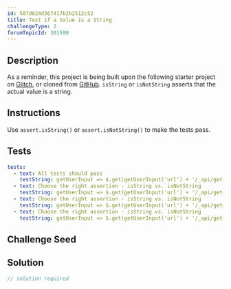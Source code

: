 ```yaml
---
id: 587d824d367417b2b2512c52
title: Test if a Value is a String
challengeType: 2
forumTopicId: 301599
---
```


## Description
<section id='description'>
As a reminder, this project is being built upon the following starter project on <a href='https://glitch.com/edit/#!/remix/clone-from-repo?REPO_URL=https://github.com/freeCodeCamp/boilerplate-mochachai/'>Glitch</a>, or cloned from <a href='https://github.com/freeCodeCamp/boilerplate-mochachai/'>GitHub</a>.
<code>isString</code> or <code>isNotString</code> asserts that the actual value is a string.
</section>

## Instructions
<section id='instructions'>
Use <code>assert.isString()</code> or <code>assert.isNotString()</code> to make the tests pass. 
</section>

## Tests
<section id='tests'>

```yml
tests:
  - text: All tests should pass
    testString: getUserInput => $.get(getUserInput('url') + '/_api/get-tests?type=unit&n=12').then(data => { assert.equal(data.state,'passed'); }, xhr => { throw new Error(xhr.responseText); })
  - text: Choose the right assertion - isString vs. isNotString
    testString: getUserInput => $.get(getUserInput('url') + '/_api/get-tests?type=unit&n=12').then(data => {  assert.equal(data.assertions[0].method, 'isNotString', 'A float number is not a string'); }, xhr => { throw new Error(xhr.responseText); })
  - text: Choose the right assertion - isString vs. isNotString
    testString: getUserInput => $.get(getUserInput('url') + '/_api/get-tests?type=unit&n=12').then(data => {  assert.equal(data.assertions[1].method, 'isString', 'environment vars are strings (or undefined)'); }, xhr => { throw new Error(xhr.responseText); })
  - text: Choose the right assertion - isString vs. isNotString
    testString: getUserInput => $.get(getUserInput('url') + '/_api/get-tests?type=unit&n=12').then(data => {  assert.equal(data.assertions[2].method, 'isString', 'A JSON is a string'); }, xhr => { throw new Error(xhr.responseText); })

```

</section>

## Challenge Seed
<section id='challengeSeed'>

</section>

## Solution
<section id='solution'>

```js
// solution required
```

</section>
